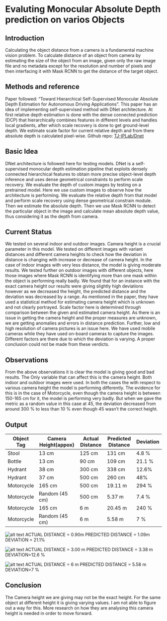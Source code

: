 # Evaluting Monocular Absolute Depth prediction on varios Objects

## Introduction
Calculating the object distance from a camera is a fundamental machine vision problem. To calculate distance of an object from camera by estimating the size of the object from an image, given only the raw image file and no metadata except for the resolution and number of pixels and then interfacing it with Mask RCNN to get the distance of the target object.

## Methods and reference
Paper followed: 
“Toward Hierarchical Self-Supervised Monocular Absolute Depth Estimation for Autonomous Driving Applications”.
This paper has an idea of implementing self-supervised method with DNet architecture. At first relative depth estimation is done with the dense connected prediction (DCP) that hierarchically combines features in different levels and handles local gradients, after which scale recovery is done to get ground-level depth. We estimate scale factor for current relative depth and from there absolute depth is calculated pixel-wise.
Github repo: [TJ-IPLab/Dnet](https://github.com/TJ-IPLab/DNet)

## Basic Idea
DNet architecture is followed here for testing models. DNet is a self-supervised monocular depth estimation pipeline that exploits densely connected hierarchical features to obtain more precise object-level depth inference and uses dense geometrical constraints to perform scale recovery. We evaluate the depth of custom images by testing on a pretrained model. Here we use custom images to observe how the architecture is performing. We evaluate the relative depth from that model and perform scale recovery using dense geometrical constrain module. Then we estimate the absolute depth. Then we use Mask RCNN to detect the particular object in the image and calculate mean absolute depth value, thus considering it as the depth from camera.

## Current Status
We tested on several indoor and outdoor images. Camera height is a crucial parameter in this model. We tested on different images with variant distances and different camera heights to check how the deviation in distance is changing with increase or decrease of camera height.
In the case of indoor images with very less distance, the model is giving moderate results. We tested further on outdoor images with different objects, here those images where Mask RCNN is identifying more than one mask within the object is performing really badly. We found that for an instance with the exact camera height our results were giving slightly high deviations however as we decreased the height, the predicted distance and the deviation was decreased by a range.
As mentioned in the paper, they have used a statistical method for estimating camera height which is unknown and not clearly portrayed. Scale factor here is determined through comparison between the given and estimated camera height. As there is an issue in getting the camera height and the proper measures are unknown, we are getting anomalies and errors in distance prediction. Further, low and high resolution of camera pictures is an issue here.
We have used mobile cameras while they have used on-board cameras to capture the images. Different factors are there due to which the deviation is varying. A proper conclusion could not be made from these verdicts.

## Observations

From the above observations it is clear the model is giving good and bad results. The Only variable that can affect this is the camera height. Both indoor and outdoor images were used. In both the cases the with respect to various camera height the model is performing differently. The evidence for this is in the case of Motorcycle, even though the camera height is between 150-165 cm for it, the model is performing very badly. But when we gave the metric as a random value in this case at 45, the deviation decreased from around 300 % to less than 10 % even though 45 wasn’t the correct height.

## Output

|Object Tag	|Camera Height(appox)	|Actual Distance| Predicted Distance|	Deviation|
| --- | --- | --- | --- | --- |
|Stool	|13 cm|	125 cm|	131 cm|	4.8 %|
|Bottle	|13 cm|	90 cm|	109 cm|	21.1 %|
|Hydrant	|38 cm|	300 cm|	338 cm|	12.6%|
|Hydrant	|37 cm|	500 cm|	260 cm|	48%|
|Motorcycle	|165 cm|	500 cm|	19.11 m|	294 %|
|Motorcycle	|Random (45 cm)|	500 cm|	5.37 m|	7.4 %|
|Motorcycle	|165 cm|	6 m	|20.45 m|	240 %|
|Motorcycle|	Random (45 cm)|	6 m|	5.58 m|	7 %|


![alt text](https://github.com/wanderer799/DNet-Document/blob/main/Dataset/Picture2.png?raw=true)
ACTUAL DISTANCE = 0.90m 
PREDICTED DISTANCE = 1.09m 
DEVIATION = 21.1%

![alt text](https://github.com/wanderer799/DNet-Document/blob/main/Dataset/Picture3.png?raw=true)
ACTUAL DISTANCE = 3.00 m 
PREDICTED DISTANCE = 3.38 m 
DEVIATION=12.6 %

![alt text](https://github.com/wanderer799/DNet-Document/blob/main/Dataset/Picture4.png?raw=true)
ACTUAL DISTANCE = 6 m 
PREDICTED DISTANCE = 5.58 m 
DEVIATION=7 %

## Conclusion
The Camera height we are giving may not be the exact height. For the same object at different height it is giving varying values. I am not able to figure out a way for this. More research on how they are analysing this camera height is needed in order to move forward.


